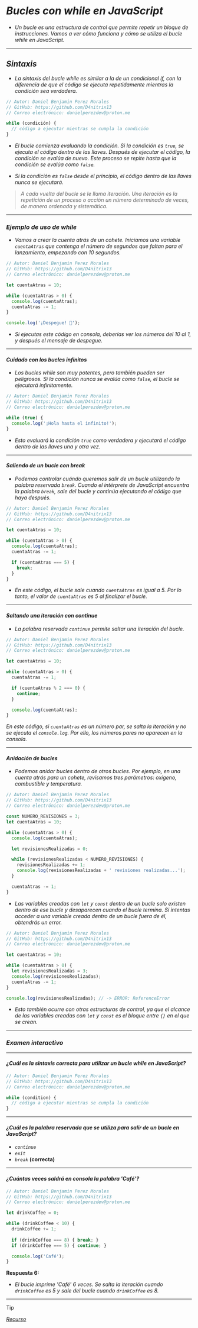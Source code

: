 <!-- Autor: Daniel Benjamin Perez Morales -->
<!-- GitHub: https://github.com/D4nitrix13 -->
<!-- GitLab: https://gitlab.com/D4nitrix13 -->
<!-- Correo electrónico: danielperezdev@proton.me -->

# ***Bucles con while en JavaScript***

- *Un bucle es una estructura de control que permite repetir un bloque de instrucciones. Vamos a ver cómo funciona y cómo se utiliza el bucle while en JavaScript.*

---

## ***Sintaxis***

- *La sintaxis del bucle while es similar a la de un condicional if, con la diferencia de que el código se ejecuta repetidamente mientras la condición sea verdadera.*

```javascript
// Autor: Daniel Benjamin Perez Morales
// GitHub: https://github.com/D4nitrix13
// Correo electrónico: danielperezdev@proton.me

while (condición) {
  // código a ejecutar mientras se cumpla la condición
}
```

- *El bucle comienza evaluando la condición. Si la condición es `true`, se ejecuta el código dentro de las llaves. Después de ejecutar el código, la condición se evalúa de nuevo. Este proceso se repite hasta que la condición se evalúa como `false`.*

- *Si la condición es `false` desde el principio, el código dentro de las llaves nunca se ejecutará.*

> *A cada vuelta del bucle se le llama iteración. Una iteración es la repetición de un proceso o acción un número determinado de veces, de manera ordenada y sistemática.*

---

### ***Ejemplo de uso de while***

- *Vamos a crear la cuenta atrás de un cohete. Iniciamos una variable `cuentaAtras` que contenga el número de segundos que faltan para el lanzamiento, empezando con 10 segundos.*

```javascript
// Autor: Daniel Benjamin Perez Morales
// GitHub: https://github.com/D4nitrix13
// Correo electrónico: danielperezdev@proton.me

let cuentaAtras = 10;

while (cuentaAtras > 0) {
  console.log(cuentaAtras);
  cuentaAtras -= 1;
}

console.log('¡Despegue! 🚀');
```

- *Si ejecutas este código en consola, deberías ver los números del 10 al 1, y después el mensaje de despegue.*

---

#### ***Cuidado con los bucles infinitos***

- *Los bucles while son muy potentes, pero también pueden ser peligrosos. Si la condición nunca se evalúa como `false`, el bucle se ejecutará infinitamente.*

```javascript
// Autor: Daniel Benjamin Perez Morales
// GitHub: https://github.com/D4nitrix13
// Correo electrónico: danielperezdev@proton.me

while (true) {
  console.log('¡Hola hasta el infinito!');
}
```

- *Esto evaluará la condición `true` como verdadera y ejecutará el código dentro de las llaves una y otra vez.*

---

#### ***Saliendo de un bucle con break***

- *Podemos controlar cuándo queremos salir de un bucle utilizando la palabra reservada `break`. Cuando el intérprete de JavaScript encuentra la palabra `break`, sale del bucle y continúa ejecutando el código que haya después.*

```javascript
// Autor: Daniel Benjamin Perez Morales
// GitHub: https://github.com/D4nitrix13
// Correo electrónico: danielperezdev@proton.me

let cuentaAtras = 10;

while (cuentaAtras > 0) {
  console.log(cuentaAtras);
  cuentaAtras -= 1;

  if (cuentaAtras === 5) {
    break;
  }
}
```

- *En este código, el bucle sale cuando `cuentaAtras` es igual a 5. Por lo tanto, el valor de `cuentaAtras` es 5 al finalizar el bucle.*

---

#### ***Saltando una iteración con continue***

- *La palabra reservada `continue` permite saltar una iteración del bucle.*

```javascript
// Autor: Daniel Benjamin Perez Morales
// GitHub: https://github.com/D4nitrix13
// Correo electrónico: danielperezdev@proton.me

let cuentaAtras = 10;

while (cuentaAtras > 0) {
  cuentaAtras -= 1;

  if (cuentaAtras % 2 === 0) {
    continue;
  }

  console.log(cuentaAtras);
}
```

*En este código, si `cuentaAtras` es un número par, se salta la iteración y no se ejecuta el `console.log`. Por ello, los números pares no aparecen en la consola.*

---

#### ***Anidación de bucles***

- *Podemos anidar bucles dentro de otros bucles. Por ejemplo, en una cuenta atrás para un cohete, revisamos tres parámetros: oxígeno, combustible y temperatura.*

```javascript
// Autor: Daniel Benjamin Perez Morales
// GitHub: https://github.com/D4nitrix13
// Correo electrónico: danielperezdev@proton.me

const NUMERO_REVISIONES = 3;
let cuentaAtras = 10;

while (cuentaAtras > 0) {
  console.log(cuentaAtras);

  let revisionesRealizadas = 0;

  while (revisionesRealizadas < NUMERO_REVISIONES) {
    revisionesRealizadas += 1;
    console.log(revisionesRealizadas + ' revisiones realizadas...');
  }

  cuentaAtras -= 1;
}
```

- *Las variables creadas con `let` y `const` dentro de un bucle solo existen dentro de ese bucle y desaparecen cuando el bucle termina. Si intentas acceder a una variable creada dentro de un bucle fuera de él, obtendrás un error.*

```javascript
// Autor: Daniel Benjamin Perez Morales
// GitHub: https://github.com/D4nitrix13
// Correo electrónico: danielperezdev@proton.me

let cuentaAtras = 10;

while (cuentaAtras > 0) {
  let revisionesRealizadas = 3;
  console.log(revisionesRealizadas);
  cuentaAtras -= 1;
}

console.log(revisionesRealizadas); // -> ERROR: ReferenceError
```

- *Esto también ocurre con otras estructuras de control, ya que el alcance de las variables creadas con `let` y `const` es el bloque entre `{}` en el que se crean.*

---

### ***Examen interactivo***

---

#### ***¿Cuál es la sintaxis correcta para utilizar un bucle while en JavaScript?***

```javascript
// Autor: Daniel Benjamin Perez Morales
// GitHub: https://github.com/D4nitrix13
// Correo electrónico: danielperezdev@proton.me

while (condition) {
  // código a ejecutar mientras se cumpla la condición
}
```

---

#### ***¿Cuál es la palabra reservada que se utiliza para salir de un bucle en JavaScript?***

- *`continue`*
- *`exit`*
- *`break`* **(correcta)**

---

#### ***¿Cuántas veces saldrá en consola la palabra 'Café'?***

```javascript
// Autor: Daniel Benjamin Perez Morales
// GitHub: https://github.com/D4nitrix13
// Correo electrónico: danielperezdev@proton.me

let drinkCoffee = 0;

while (drinkCoffee < 10) {
  drinkCoffee += 1;
  
  if (drinkCoffee === 8) { break; }
  if (drinkCoffee === 5) { continue; }

  console.log('Café');
}
```

**Respuesta 6:**

- *El bucle imprime 'Café' 6 veces. Se salta la iteración cuando `drinkCoffee` es 5 y sale del bucle cuando `drinkCoffee` es 8.*

---

> [!TIP]
> *[Recurso](https://www.aprendejavascript.dev/clase/estructuras-de-control/bucles-con-while "https://www.aprendejavascript.dev/clase/estructuras-de-control/bucles-con-while")*
